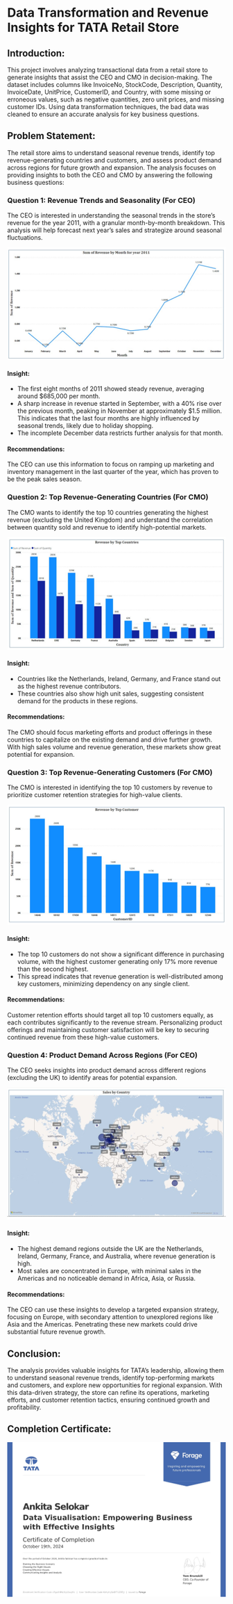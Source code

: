 # Data Transformation and Revenue Insights for TATA Retail Store

## Introduction:
This project involves analyzing transactional data from a retail store to generate insights that assist the CEO and CMO in decision-making. The dataset includes columns like InvoiceNo, StockCode, Description, Quantity, InvoiceDate, UnitPrice, CustomerID, and Country, with some missing or erroneous values, such as negative quantities, zero unit prices, and missing customer IDs. Using data transformation techniques, the bad data was cleaned to ensure an accurate analysis for key business questions.

## Problem Statement:
The retail store aims to understand seasonal revenue trends, identify top revenue-generating countries and customers, and assess product demand across regions for future growth and expansion. The analysis focuses on providing insights to both the CEO and CMO by answering the following business questions:

### Question 1: Revenue Trends and Seasonality (For CEO)
The CEO is interested in understanding the seasonal trends in the store’s revenue for the year 2011, with a granular month-by-month breakdown. This analysis will help forecast next year’s sales and strategize around seasonal fluctuations.

![Alt text](https://github.com/Ankita-Selokar/Tata-Data-Visualisation-Empowering-Business-with-Effective-Insights/blob/main/Visuals/q1.jpg)

#### Insight:

* The first eight months of 2011 showed steady revenue, averaging around $685,000 per month.
* A sharp increase in revenue started in September, with a 40% rise over the previous month, peaking in November at approximately $1.5 million. This indicates that the last four months are highly influenced by seasonal trends, likely due to holiday shopping.
* The incomplete December data restricts further analysis for that month.

#### Recommendations:

The CEO can use this information to focus on ramping up marketing and inventory management in the last quarter of the year, which has proven to be the peak sales season.

### Question 2: Top Revenue-Generating Countries (For CMO)

The CMO wants to identify the top 10 countries generating the highest revenue (excluding the United Kingdom) and understand the correlation between quantity sold and revenue to identify high-potential markets.

![Alt text](https://github.com/Ankita-Selokar/Tata-Data-Visualisation-Empowering-Business-with-Effective-Insights/blob/main/Visuals/q2.jpg)

#### Insight:

* Countries like the Netherlands, Ireland, Germany, and France stand out as the highest revenue contributors.
* These countries also show high unit sales, suggesting consistent demand for the products in these regions.

#### Recommendations:

The CMO should focus marketing efforts and product offerings in these countries to capitalize on the existing demand and drive further growth. With high sales volume and revenue generation, these markets show great potential for expansion.

### Question 3: Top Revenue-Generating Customers (For CMO)

The CMO is interested in identifying the top 10 customers by revenue to prioritize customer retention strategies for high-value clients.

![Alt text](https://github.com/Ankita-Selokar/Tata-Data-Visualisation-Empowering-Business-with-Effective-Insights/blob/main/Visuals/q3.jpg)

#### Insight:

* The top 10 customers do not show a significant difference in purchasing volume, with the highest customer generating only 17% more revenue than the second highest.
* This spread indicates that revenue generation is well-distributed among key customers, minimizing dependency on any single client.

#### Recommendations:

Customer retention efforts should target all top 10 customers equally, as each contributes significantly to the revenue stream. Personalizing product offerings and maintaining customer satisfaction will be key to securing continued revenue from these high-value customers.

### Question 4: Product Demand Across Regions (For CEO)

The CEO seeks insights into product demand across different regions (excluding the UK) to identify areas for potential expansion.

![Alt text](https://github.com/Ankita-Selokar/Tata-Data-Visualisation-Empowering-Business-with-Effective-Insights/blob/main/Visuals/q4.jpg)

#### Insight:

* The highest demand regions outside the UK are the Netherlands, Ireland, Germany, France, and Australia, where revenue generation is high.
* Most sales are concentrated in Europe, with minimal sales in the Americas and no noticeable demand in Africa, Asia, or Russia.

#### Recommendations:

The CEO can use these insights to develop a targeted expansion strategy, focusing on Europe, with secondary attention to unexplored regions like Asia and the Americas. Penetrating these new markets could drive substantial future revenue growth.

## Conclusion:
The analysis provides valuable insights for TATA’s leadership, allowing them to understand seasonal revenue trends, identify top-performing markets and customers, and explore new opportunities for regional expansion. With this data-driven strategy, the store can refine its operations, marketing efforts, and customer retention tactics, ensuring continued growth and profitability.


## Completion Certificate:

![Alt text](https://github.com/Ankita-Selokar/Tata-Data-Visualisation-Empowering-Business-with-Effective-Insights/blob/main/Visuals/Tata%20Group_Data_Visualisation_certificate_page-0001%20(1).jpg)
